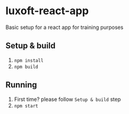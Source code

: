 # luxoft-react-app
Basic setup for a react app for training purposes

## Setup & build
1. `npm install`
2. `npm build`


## Running
1. First time? please follow `Setup & build` step
2. `npm start`